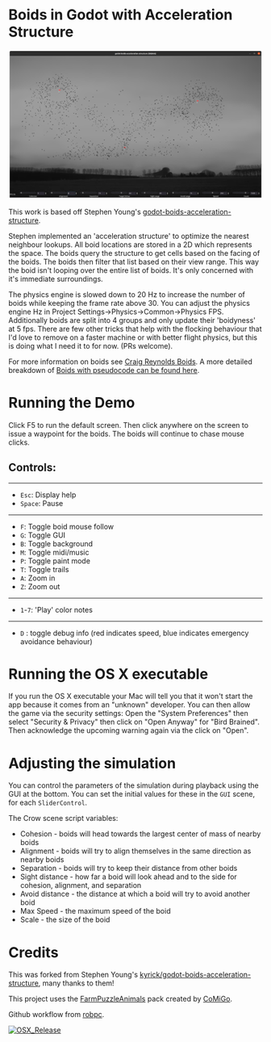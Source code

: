 # Boids in Godot with Acceleration Structure

![Screenshot of godot boids](https://raw.githubusercontent.com/RKelln/godot-boids-acceleration-structure/jackson/godot_boids_screenshot.png)

This work is based off Stephen Young's [godot-boids-acceleration-structure](https://github.com/kyrick/godot-boids-acceleration-structure).


Stephen implemented an 'acceleration structure' to optimize the nearest neighbour lookups. All boid locations are stored in a 2D which represents the space. The boids query the structure to get cells based on the facing of the boids. The boids then filter that list based on their view range. This way the boid isn't looping over the entire list of boids. It's only concerned with it's immediate surroundings. 

The physics engine is slowed down to 20 Hz to increase the number of boids while keeping the frame rate above 30. You can adjust the physics engine Hz in Project Settings->Physics->Common->Physics FPS. Additionally boids are split into 4 groups and only update their 'boidyness' at 5 fps. There are few other tricks that help with the flocking behaviour that I'd love to remove on a faster machine or with better flight physics, but this is doing what I need it to for now. (PRs welcome).

For more information on boids see [Craig Reynolds Boids](https://en.wikipedia.org/wiki/Boids). A more detailed breakdown of [Boids with pseudocode can be found here](http://www.kfish.org/boids/pseudocode.html).


# Running the Demo

Click F5 to run the default screen. Then click anywhere on the screen to issue a waypoint for the boids. The boids will continue to chase mouse clicks.

## Controls: 
---
* `Esc`: Display help
* `Space`: Pause
---
* `F`: Toggle boid mouse follow
* `G`: Toggle GUI
* `B`: Toggle background
* `M`: Toggle midi/music 
* `P`: Toggle paint mode
* `T`: Toggle trails
* `A`: Zoom in
* `Z`: Zoom out
---
* `1`-`7`: 'Play' color notes
---
* `D` : toggle debug info (red indicates speed, blue indicates emergency avoidance behaviour)


# Running the OS X executable

If you run the OS X executable your Mac will tell you that it won't start the app because it comes from an "unknown" developer. You can then allow the game via the security settings: Open the "System Preferences" then select "Security & Privacy" then click on "Open Anyway" for "Bird Brained". Then acknowledge the upcoming warning again via the click on "Open".


# Adjusting the simulation

You can control the parameters of the simulation during playback using the GUI at the bottom. You can set the initial values for these in the `GUI` scene, for each `SliderControl`.

The Crow scene script variables:
* Cohesion - boids will head towards the largest center of mass of nearby boids
* Alignment - boids will try to align themselves in the same direction as nearby boids 
* Separation - boids will try to keep their distance from other boids
* Sight distance - how far a boid will look ahead and to the side for cohesion, alignment, and separation
* Avoid distance - the distance at which a boid will try to avoid another boid
* Max Speed - the maximum speed of the boid
* Scale - the size of the boid


# Credits

This was forked from Stephen Young's [kyrick/godot-boids-acceleration-structure](https://github.com/kyrick/godot-boids-acceleration-structure), many thanks to them!

This project uses the [FarmPuzzleAnimals](https://comigo.itch.io/farm-puzzle-animals) pack created by [CoMiGo](https://comigo.itch.io/).

Github workflow from [robpc](https://github.com/robpc/maze-test-game/blob/osx-test/.github/workflows/release-macos.yml).

[![OSX_Release](https://github.com/RKelln/godot-boids-acceleration-structure/actions/workflows/release-macos.yml/badge.svg?branch=jackson)](https://github.com/RKelln/godot-boids-acceleration-structure/actions/workflows/release-macos.yml)